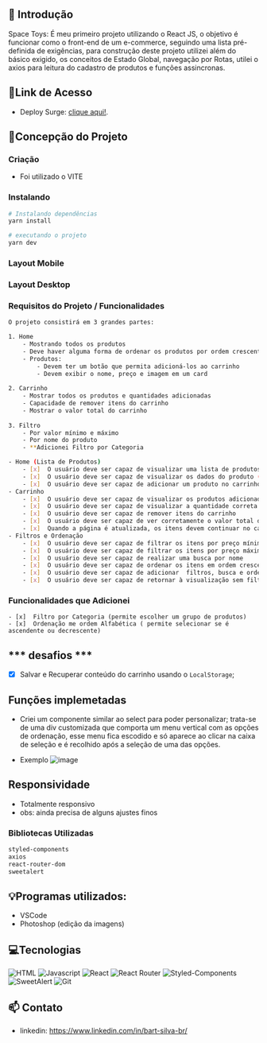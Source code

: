 ## 📖 Introdução 

Space Toys: É meu primeiro projeto utilizando o React JS, o objetivo é funcionar como o front-end de um e-commerce, 
seguindo uma lista pré-definida de exigências, para construção deste projeto utilizei além do básico exigido, os conceitos 
de Estado Global, navegação por Rotas, utilei o axios para leitura do cadastro de produtos e funções assincronas.

## 🔗Link de Acesso
- Deploy Surge: [clique aqui!](https://bart-silva-spacetoys.surge.sh/).

## 📄Concepção do Projeto

### Criação
 - Foi utilizado o VITE
  
### Instalando
```bash
# Instalando dependências
yarn install

# executando o projeto
yarn dev
```

### Layout Mobile



### Layout Desktop


### Requisitos do Projeto / Funcionalidades
```bash
O projeto consistirá em 3 grandes partes:

1. Home
    - Mostrando todos os produtos
    - Deve haver alguma forma de ordenar os produtos por ordem crescente ou decrescente de preço (pode ser na home em si ou junto dos filtros)
    - Produtos:
        - Devem ter um botão que permita adicioná-los ao carrinho
        - Devem exibir o nome, preço e imagem em um card	
        
2. Carrinho
    - Mostrar todos os produtos e quantidades adicionadas
    - Capacidade de remover itens do carrinho
    - Mostrar o valor total do carrinho   
      
3. Filtro
    - Por valor mínimo e máximo
    - Por nome do produto
    - **Adicionei Filtro por Categoria 

- Home (Lista de Produtos)
    - [x]  O usuário deve ser capaz de visualizar uma lista de produtos
    - [x]  O usuário deve ser capaz de visualizar os dados do produto (nome, preço e imagem)
    - [x]  O usuário deve ser capaz de adicionar um produto no carrinho    
- Carrinho
    - [x]  O usuário deve ser capaz de visualizar os produtos adicionados
    - [x]  O usuário deve ser capaz de visualizar a quantidade correta de cada produto
    - [x]  O usuário deve ser capaz de remover itens do carrinho
    - [x]  O usuário deve ser capaz de ver corretamente o valor total de sua compra
    - [x]  Quando a página é atualizada, os itens devem continuar no carrinho    
- Filtros e Ordenação
    - [x]  O usuário deve ser capaz de filtrar os itens por preço mínimo
    - [x]  O usuário deve ser capaz de filtrar os itens por preço máximo
    - [x]  O usuário deve ser capaz de realizar uma busca por nome
    - [x]  O usuário deve ser capaz de ordenar os itens em ordem crescente ou decrescente
    - [x]  O usuário deve ser capaz de adicionar  filtros, busca e ordenação simultaneamente
    - [x]  O usuário deve ser capaz de retornar à visualização sem filtros
```

### Funcionalidades que Adicionei
    - [x]  Filtro por Categoria (permite escolher um grupo de produtos)
    - [x]  Ordenação me ordem Alfabética ( permite selecionar se é ascendente ou decrescente) 
    
 ## *** desafios *** 
   - [x]  Salvar e Recuperar conteúdo do carrinho usando o `LocalStorage`;

## Funções implemetadas
-   Criei um componente similar ao select para poder personalizar; trata-se de uma div customizada que comporta um menu vertical
    com as opções de ordenação, esse menu fica escodido e só aparece ao clicar na caixa de seleção e é recolhido após a seleção
    de uma das opções.

* Exemplo
![image](https://user-images.githubusercontent.com/106079184/226874729-e193572f-1b03-4ca2-9c41-4825e9cd6bd0.png)


## Responsividade 
- Totalmente responsivo
- obs: ainda precisa de alguns ajustes finos


### Bibliotecas Utilizadas

```bash
styled-components
axios
react-router-dom
sweetalert
```

## 💡Programas utilizados:
- VSCode
- Photoshop (edição da imagens)

## 💻Tecnologias 

![HTML](https://user-images.githubusercontent.com/106079184/227619911-eb73aabd-7739-47c0-bbcb-e0920902ead3.png)
![Javascript](https://user-images.githubusercontent.com/106079184/227620446-5307c4f2-0af2-4b7d-8696-a17780a13148.png)
![React](https://user-images.githubusercontent.com/106079184/227620813-6e3311e8-9992-407a-8cae-abf2711f1af8.png)
![React Router](https://user-images.githubusercontent.com/106079184/227621258-7a953c29-092e-43e6-a688-5d08279d7818.png)
![Styled-Components](https://user-images.githubusercontent.com/106079184/227621509-7956f644-df78-41b1-a26d-ec88112b7de1.png)
![SweetAlert](https://user-images.githubusercontent.com/106079184/227622475-afbfe25f-92f9-443d-bd50-bd93ba18fa4d.png)
![Git](https://user-images.githubusercontent.com/106079184/227621865-d6fd9ff4-2e10-4f7f-9759-f31c6434b565.png)


## 📫 Contato
- linkedin: https://www.linkedin.com/in/bart-silva-br/

